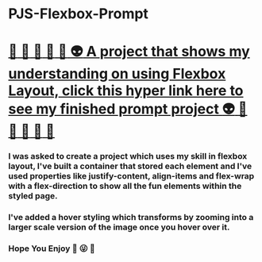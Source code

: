 # PJS-Flexbox-Prompt

# [:full_moon_with_face: :star2: :satellite: :milky_way: :new_moon_with_face: :alien: A project that shows my understanding on using Flexbox Layout, click this hyper link here to see my finished prompt project :alien: :new_moon_with_face: :milky_way: :satellite: :star2: :full_moon_with_face:](https://pjsalter.github.io/PJS-Flexbox-Prompt/)

### I was asked to create a project which uses my skill in flexbox layout, I've built a container that stored each element and I've used properties like justify-content, align-items and flex-wrap with a flex-direction to show all the fun elements within the styled page.

### I've added a hover styling which transforms by zooming into a larger scale version of the image once you hover over it.

### Hope You Enjoy :raised_hands: :stuck_out_tongue_winking_eye: :rocket:


